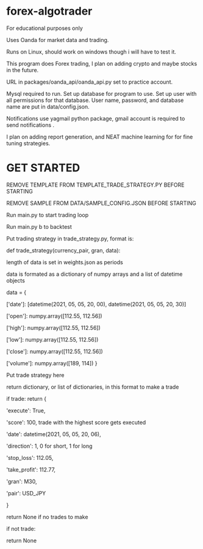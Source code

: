 # forex-algotrader
For educational purposes only

Uses Oanda for market data and trading.

Runs on Linux, should work on windows though i will have to test it.

This program does Forex trading, I plan on adding crypto and maybe stocks in the future.

URL in packages/oanda_api/oanda_api.py set to practice account.

Mysql required to run. Set up database for program to use. Set up user with all permissions for that database. User name, password, and database name are put in data/config.json.

Notifications use yagmail python package, gmail account is required to send notifications .

I plan on adding report generation, and NEAT machine learning for for fine tuning strategies.

# GET STARTED

REMOVE TEMPLATE FROM TEMPLATE_TRADE_STRATEGY.PY BEFORE STARTING

REMOVE SAMPLE FROM DATA/SAMPLE_CONFIG.JSON BEFORE STARTING

Run main.py to start trading loop

Run main.py b to backtest


Put trading strategy in trade_strategy.py, format is:

def trade_strategy(currency_pair, gran, data):


length of data is set in weights.json as periods

data is formated as a dictionary of numpy arrays and a list of datetime objects

data = {

['date']: [datetime(2021, 05, 05, 20, 00), datetime(2021, 05, 05, 20, 30)]

['open']: numpy.array([112.55, 112.56])

['high']: numpy.array([112.55, 112.56])

['low']: numpy.array([112.55, 112.56])

['close']: numpy.array([112.55, 112.56])

['volume']: numpy.array([189, 114])
    }

Put trade strategy here

return dictionary, or list of dictionaries, in this format to make a trade


if trade:
return {

'execute': True,

'score': 100, trade with the highest score gets executed

'date': datetime(2021, 05, 05, 20, 06),

'direction': 1, 0 for short, 1 for long

'stop_loss': 112.05,

'take_profit': 112.77,

'gran': M30,

'pair': USD_JPY

}
    
return None if no trades to make

if not trade:

return None

